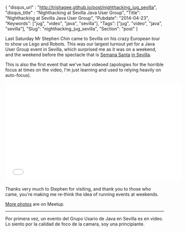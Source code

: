{
    "disqus_url" : "http://trishagee.github.io/post/nighthacking_jug_sevilla",
    "disqus_title" : "Nighthacking at Sevilla Java User Group",
    "Title": "Nighthacking at Sevilla Java User Group",
    "Pubdate": "2014-04-23",
    "Keywords": ["jug", "video", "java", "sevilla"],
    "Tags": ["jug", "video", "java", "sevilla"],
    "Slug": "nighthacking_jug_sevilla",
    "Section": "post"
}

Last Saturday Mr Stephen Chin came to Sevilla on his crazy European tour to show us Lego and Robots.  This was our largest turnout yet 
for a Java User Group event in Sevilla, which surprised me as it was on a weekend, and the weekend before the spectacle that is [Semana 
Santa](http://en.wikipedia.org/wiki/Holy_Week_in_Seville) [in Sevilla](http://youtu.be/I5rnDZGNJW8).
<!--more-->

This is also the first event that we've had videoed (apologies for the horrible focus at times on the video, 
I'm just learning and used to relying heavily on auto-focus).

<iframe width="560" height="315" src="//www.youtube.com/embed/q3OKs08X3oo" frameborder="0" allowfullscreen></iframe>


Thanks very much to Stephen for visiting, and thank you to those who came, you're making me re-think the idea of running events at 
weekends.

[More photos](http://www.meetup.com/SVQJUG/photos/all_photos/?photoAlbumId=21306622) are on Meetup.
  
---

Por primera vez, un evento del Grupo Usario de Java en Sevilla es en video. Lo siento por la calidad de foco de la camara, 
soy una principiante.